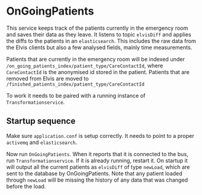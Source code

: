 # OnGoingPatients
This service keeps track of the patients currently in the emergency room and saves their data as they leave. It listens
to topic `elvisDiff` and applies the diffs to the patients in an `elasticsearch`. This includes the raw data from the
Elvis clients but also a few analysed fields, mainly time measurements.

Patients that are currently in the emergency room will be indexed under
`/on_going_patients_index/patient_type/CareContactId`, where `CareContactId` is the anonymised id stored in the patient.
Patients that are removed from Elvis are moved to `/finished_patients_index/patient_type/CareContactId`

To work it needs to be paired with a running instance of `Transformationservice`.

## Startup sequence
Make sure `application.conf` is setup correctly. It needs to point to a proper `activemq` and `elasticsearch`.

Now run `OnGoingPatients`. When it reports that it is connected to the bus, run `Transformationservice`. If it is
already running, restart it. On startup it will output all the current patients as `elvisDiff` of type `newLoad`, which
are sent to the database by OnGoingPatients. Note that any patient loaded through `newLoad` will be missing the
history of any data that was changed before the load.
